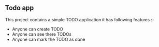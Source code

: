 ## Todo app
This project contains a simple TODO application 
it has following features :-

- Anyone can create TODO
- Anyone can see there TODOs
- Anyone can mark the TODO as done 